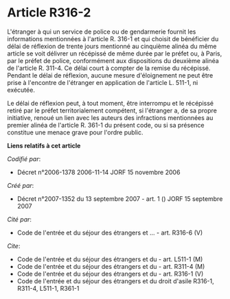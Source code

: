 # Article R316-2

L'étranger à qui un service de police ou de gendarmerie fournit les informations mentionnées à l'article R. 316-1 et qui
choisit de bénéficier du délai de réflexion de trente jours mentionné au cinquième alinéa du même article se voit délivrer un
récépissé de même durée par le préfet ou, à Paris, par le préfet de police, conformément aux dispositions du deuxième alinéa
de l'article R. 311-4. Ce délai court à compter de la remise du récépissé. Pendant le délai de réflexion, aucune mesure
d'éloignement ne peut être prise à l'encontre de l'étranger en application de l'article L. 511-1, ni exécutée.

Le délai de réflexion peut, à tout moment, être interrompu et le récépissé retiré par le préfet territorialement compétent,
si l'étranger a, de sa propre initiative, renoué un lien avec les auteurs des infractions mentionnées au premier alinéa de
l'article R. 361-1 du présent code, ou si sa présence constitue une menace grave pour l'ordre public.

**Liens relatifs à cet article**

_Codifié par_:

  - Décret n°2006-1378 2006-11-14 JORF 15 novembre 2006

_Créé par_:

  - Décret n°2007-1352 du 13 septembre 2007 - art. 1 () JORF 15 septembre 2007

_Cité par_:

  - Code de l'entrée et du séjour des étrangers et ... - art. R316-6 (V)

_Cite_:

  - Code de l'entrée et du séjour des étrangers et du  - art. L511-1 (M)
  - Code de l'entrée et du séjour des étrangers et du  - art. R311-4 (M)
  - Code de l'entrée et du séjour des étrangers et du  - art. R316-1 (V)
  - Code de l'entrée et du séjour des étrangers et du droit d'asile R316-1, R311-4, L511-1, R361-1
